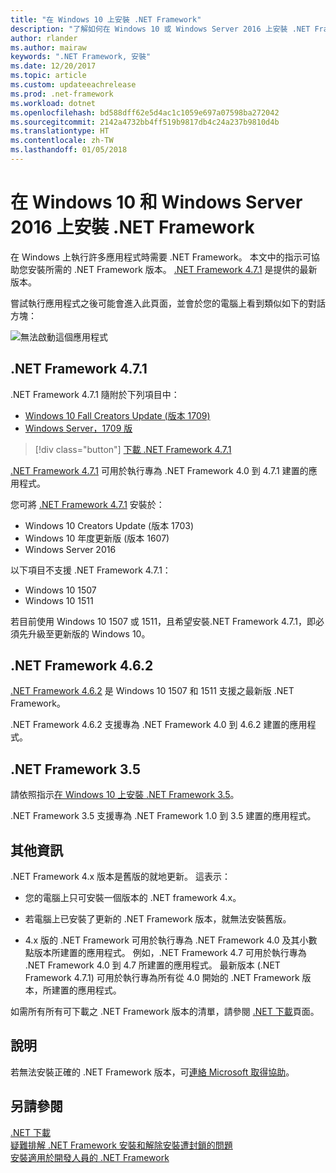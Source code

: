 ```yaml
---
title: "在 Windows 10 上安裝 .NET Framework"
description: "了解如何在 Windows 10 或 Windows Server 2016 上安裝 .NET Framework。"
author: rlander
ms.author: mairaw
keywords: ".NET Framework, 安裝"
ms.date: 12/20/2017
ms.topic: article
ms.custom: updateeachrelease
ms.prod: .net-framework
ms.workload: dotnet
ms.openlocfilehash: bd588dff62e5d4ac1c1059e697a07598ba272042
ms.sourcegitcommit: 2142a4732bb4ff519b9817db4c24a237b9810d4b
ms.translationtype: HT
ms.contentlocale: zh-TW
ms.lasthandoff: 01/05/2018
---
```

# <a name="install-the-net-framework-on-windows-10-and-windows-server-2016"></a>在 Windows 10 和 Windows Server 2016 上安裝 .NET Framework

在 Windows 上執行許多應用程式時需要 .NET Framework。 本文中的指示可協助您安裝所需的 .NET Framework 版本。 [.NET Framework 4.7.1](https://www.microsoft.com/download/details.aspx?id=56115&desc=dotnet47) 是提供的最新版本。

嘗試執行應用程式之後可能會進入此頁面，並會於您的電腦上看到類似如下的對話方塊：

![無法啟動這個應用程式](./media/this-application-could-not-be-started.png)

## <a name="net-framework-471"></a>.NET Framework 4.7.1

.NET Framework 4.7.1 隨附於下列項目中：

* [Windows 10 Fall Creators Update (版本 1709)](https://www.microsoft.com/software-download/windows10)
* [Windows Server，1709 版](https://docs.microsoft.com/windows-server/get-started/get-started-with-1709)

> [!div class="button"]
[下載 .NET Framework 4.7.1](https://www.microsoft.com/net/download/thank-you/net471?utm_source=ms-docs&utm_medium=referral)

[.NET Framework 4.7.1](https://www.microsoft.com/download/details.aspx?id=56115&desc=dotnet47) 可用於執行專為 .NET Framework 4.0 到 4.7.1 建置的應用程式。

您可將 [.NET Framework 4.7.1](https://www.microsoft.com/en-us/download/details.aspx?id=56115&desc=dotnet47) 安裝於：

* Windows 10 Creators Update (版本 1703)
* Windows 10 年度更新版 (版本 1607)
* Windows Server 2016

以下項目不支援 .NET Framework 4.7.1：

* Windows 10 1507
* Windows 10 1511

若目前使用 Windows 10 1507 或 1511，且希望安裝.NET Framework 4.7.1，即必須先升級至更新版的 Windows 10。

## <a name="net-framework-462"></a>.NET Framework 4.6.2

[.NET Framework 4.6.2](https://www.microsoft.com/en-us/download/details.aspx?id=53345) 是 Windows 10 1507 和 1511 支援之最新版 .NET Framework。

.NET Framework 4.6.2 支援專為 .NET Framework 4.0 到 4.6.2 建置的應用程式。

## <a name="net-framework-35"></a>.NET Framework 3.5

請依照指示[在 Windows 10 上安裝 .NET Framework 3.5](dotnet-35-windows-10.md)。

.NET Framework 3.5 支援專為 .NET Framework 1.0 到 3.5 建置的應用程式。

## <a name="additional-information"></a>其他資訊

.NET Framework 4.x 版本是舊版的就地更新。 這表示：

- 您的電腦上只可安裝一個版本的 .NET framework 4.x。

- 若電腦上已安裝了更新的 .NET Framework 版本，就無法安裝舊版。

- 4.x 版的 .NET Framework 可用於執行專為 .NET Framework 4.0 及其小數點版本所建置的應用程式。 例如，.NET Framework 4.7 可用於執行專為 .NET Framework 4.0 到 4.7 所建置的應用程式。 最新版本 (.NET Framework 4.7.1) 可用於執行專為所有從 4.0 開始的 .NET Framework 版本，所建置的應用程式。

如需所有所有可下載之 .NET Framework 版本的清單，請參閱 [.NET 下載](https://www.microsoft.com/net/download?utm_source=ms-docs&utm_medium=referral)頁面。

## <a name="help"></a>說明

若無法安裝正確的 .NET Framework 版本，可[連絡 Microsoft 取得協助](mailto:dotnet-install-help@service.microsoft.com?subject=Install-Help)。

## <a name="see-also"></a>另請參閱

[.NET 下載](https://www.microsoft.com/net/download?utm_source=ms-docs&utm_medium=referral)   
[疑難排解 .NET Framework 安裝和解除安裝遭封鎖的問題](troubleshoot-blocked-installations-and-uninstallations.md)   
[安裝適用於開發人員的 .NET Framework](guide-for-developers.md)
